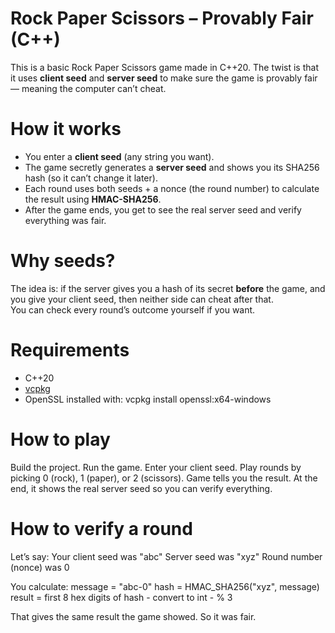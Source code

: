 ﻿# Rock Paper Scissors – Provably Fair (C++)

This is a basic Rock Paper Scissors game made in C++20. The twist is that it uses **client seed** and **server seed** to make sure the game is provably fair — meaning the computer can’t cheat.

# How it works

- You enter a **client seed** (any string you want).
- The game secretly generates a **server seed** and shows you its SHA256 hash (so it can’t change it later).
- Each round uses both seeds + a nonce (the round number) to calculate the result using **HMAC-SHA256**.
- After the game ends, you get to see the real server seed and verify everything was fair.

# Why seeds?

The idea is: if the server gives you a hash of its secret **before** the game, and you give your client seed, then neither side can cheat after that.  
You can check every round’s outcome yourself if you want.

# Requirements

- C++20
- [vcpkg](https://github.com/microsoft/vcpkg)
- OpenSSL installed with:
vcpkg install openssl:x64-windows

# How to play

Build the project.
Run the game.
Enter your client seed.
Play rounds by picking 0 (rock), 1 (paper), or 2 (scissors).
Game tells you the result.
At the end, it shows the real server seed so you can verify everything.

# How to verify a round

Let’s say:
	Your client seed was "abc"
	Server seed was "xyz"
	Round number (nonce) was 0

You calculate:
	message = "abc-0"
	hash = HMAC_SHA256("xyz", message)
	result = first 8 hex digits of hash - convert to int - % 3

That gives the same result the game showed. So it was fair.